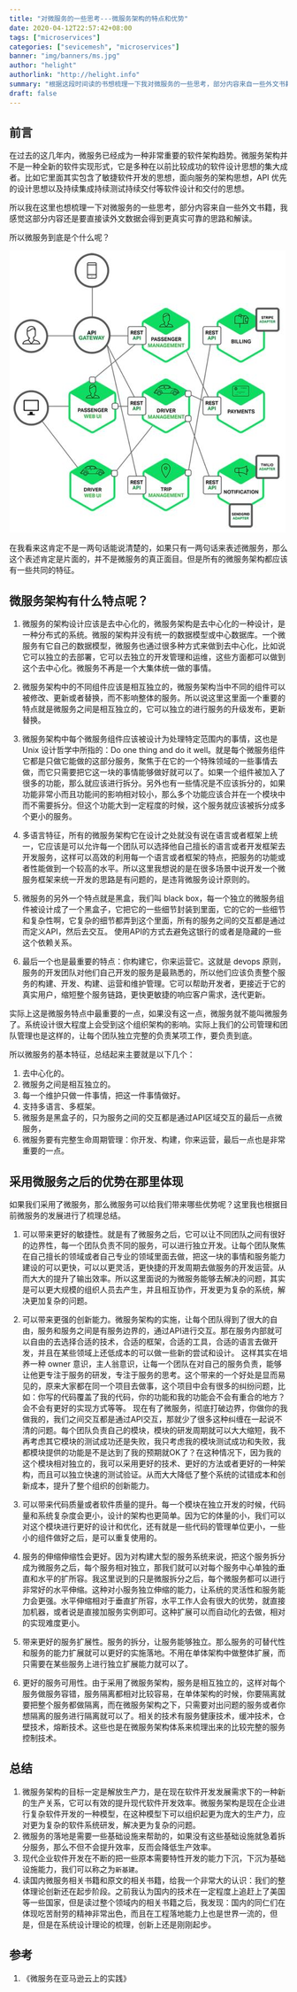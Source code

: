 ```yaml
---
title: "对微服务的一些思考---微服务架构的特点和优势"
date: 2020-04-12T22:57:42+08:00
tags: ["microservices"]
categories: ["sevicemesh", "microservices"]
banner: "img/banners/ms.jpg"
author: "helight"
authorlink: "http://helight.info"
summary: "根据这段时间读的书想梳理一下我对微服务的一些思考，部分内容来自一些外文书籍，我感觉这部分内容还是要直接读外文书籍会得到更真实可靠的思路和解读。"
draft: false
---
```


## 前言
在过去的这几年内，微服务已经成为一种非常重要的软件架构趋势。微服务架构并不是一种全新的软件实现形式，它是多种在以前比较成功的软件设计思想的集大成者。比如它里面其实包含了敏捷软件开发的思想，面向服务的架构思想，API 优先的设计思想以及持续集成持续测试持续交付等软件设计和交付的思想。

所以我在这里也想梳理一下对微服务的一些思考，部分内容来自一些外文书籍，我感觉这部分内容还是要直接读外文数据会得到更真实可靠的思路和解读。

所以微服务到底是个什么呢？

![](imgs/ms.jpg)

在我看来这肯定不是一两句话能说清楚的，如果只有一两句话来表述微服务，那么这个表述肯定是片面的，并不是微服务的真正面目。但是所有的微服务架构都应该有一些共同的特征。

## 微服务架构有什么特点呢？

1. 微服务的架构设计应该是去中心化的，微服务架构是去中心化的一种设计，是一种分布式的系统。微服的架构并没有统一的数据模型或中心数据库。一个微服务有它自己的数据模型，微服务也通过很多种方式来做到去中心化，比如说它可以独立的去部署，它可以去独立的开发管理和运维，这些方面都可以做到这个去中心化。微服务不再是一个大集体统一做的事情。
   
2. 微服务架构中的不同组件应该是相互独立的，微服务架构当中不同的组件可以被修改、更新或者替换，而不影响整体的服务。所以说这里这里面一个重要的特点就是微服务之间是相互独立的，它可以独立的进行服务的升级发布，更新替换。

3. 微服务架构中每个微服务组件应该被设计为处理特定范围内的事情，这也是 Unix 设计哲学中所指的：Do one thing and do it well。就是每个微服务组件它都是只做它能做的这部分服务，聚焦于在它的一个特殊领域的一些事情去做，而它只需要把它这一块的事情能够做好就可以了。如果一个组件被加入了很多的功能，那么就应该进行拆分。另外也有一些情况是不应该拆分的，如果功能非常小而且功能间的影响相对较小，那么多个功能应该合并在一个模块中而不需要拆分。但这个功能大到一定程度的时候，这个服务就应该被拆分成多个更小的服务。

4. 多语言特征，所有的微服务架构它在设计之处就没有说在语言或者框架上统一，它应该是可以允许每一个团队可以选择他自己擅长的语言或者开发框架去开发服务，这样可以高效的利用每一个语言或者框架的特点，把服务的功能或者性能做到一个较高的水平。所以这里我想说的是在很多场景中说开发一个微服务框架来统一开发的思路是有问题的，是违背微服务设计原则的。

5. 微服务的另外一个特点就是黑盒，我们叫 black box，每一个独立的微服务组件被设计成了一个黑盒子，它把它的一些细节封装到里面，它的它的一些细节和复杂性啊，它复杂的细节都弄到这个里面，所有的服务之间的交互都是通过而定义API，然后去交互。
使用API的方式去避免这银行的或者是隐藏的一些这个依赖关系。

6. 最后一个也是最重要的特点：你构建它，你来运营它。这就是 devops 原则，服务的开发团队对他们自己开发的服务是最熟悉的，所以他们应该负责整个服务的构建、开发、构建、运营和维护管理。它可以帮助开发者，更接近于它的真实用户，缩短整个服务链路，更快更敏捷的响应客户需求，迭代更新。

实际上这是微服务特点中最重要的一点，如果没有这一点，微服务就不能叫微服务了。系统设计很大程度上会受到这个组织架构的影响。实际上我们的公司管理和团队管理也是这样的，让每个团队独立完整的负责某项工作，要负责到底。

所以微服务的基本特征，总结起来主要就是以下几个：
1. 去中心化的。
2. 微服务之间是相互独立的。
3. 每一个维护只做一件事情，把这一件事情做好。
4. 支持多语言、多框架。
5. 微服务是黑盒子的，只为服务之间的交互都是通过API区域交互的最后一点微服务，
6. 微服务要有完整生命周期管理：你开发、构建，你来运营，最后一点也是非常重要的一点。

## 采用微服务之后的优势在那里体现
如果我们采用了微服务，那么微服务可以给我们带来哪些优势呢？这里我也根据目前微服务的发展进行了梳理总结。

1. 可以带来更好的敏捷性。就是有了微服务之后，它可以让不同团队之间有很好的边界性，每一个团队负责不同的服务，可以进行独立开发。让每个团队聚焦在自己擅长的领域或者自己专业的领域里面去做，把这一块的事情和服务能力建设的可以更快，可以以更灵活，更快捷的开发周期去做服务的开发运营。从而大大的提升了输出效率。所以这里面说的为微服务能够去解决的问题，其实是可以更大规模的组织人员去产生，并且相互协作，开发更为复杂的系统，解决更加复杂的问题。

2. 可以带来更强的创新能力。微服务架构的实施，让每个团队得到了很大的自由，服务和服务之间是有服务边界的，通过API进行交互。那在服务内部就可以自由的去选择合适的技术，合适的框架，合适的工具，合适的语言去做开发，并且在某些领域上还低成本的可以做一些新的尝试和设计。
这样其实在培养一种 owner 意识，主人翁意识，让每一个团队在对自己的服务负责，能够让他更专注于服务的研发，专注于服务的思考。这个带来的一个好处是显而易见的，原来大家都在同一个项目去做事，这个项目中会有很多的纠纷问题，比如：你写的代码覆盖了我的代码，你的功能和我的功能会不会有重合的地方？会不会有更好的实现方式等等。
现在有了微服务，彻底打破边界，你做你的我做我的，我们之间交互都是通过API交互，那就少了很多这种纠缠在一起说不清的问题。每个团队负责自己的模块，模块的研发周期就可以大大缩短，我不再考虑其它模块的测试成功还是失败，我只考虑我的模块测试成功和失败，我都模块提供的功能是不是达到了我的预期就OK了？在这种情况下，因为我的这个模块相对独立的，我可以采用更好的技术、更好的方法或者更好的一种架构，而且可以独立快速的测试验证。从而大大降低了整个系统的试错成本和创新成本，提升了整个组织的创新能力。

3. 可以带来代码质量或者软件质量的提升。每一个模块在独立开发的时候，代码量和系统复杂度会更小，设计的架构也更简单。因为它的体量的小，我们可以对这个模块进行更好的设计和优化，还有就是一些代码的管理单位更小，一些小的组件做好之后，是可以重复使用的。

4. 服务的伸缩伸缩性会更好。因为对构建大型的服务系统来说，把这个服务拆分成为微服务之后，每个服务相对独立，那我们就可以对每个服务中心单独的垂直和水平的扩所容。我这里说到的只是微服拆分之后，每个微服务都可以进行非常好的水平伸缩。这种对小服务独立伸缩的能力，让系统的灵活性和服务能力会更强。水平伸缩相对于垂直扩所容，水平工作人会有很大的优势，就直接加机器，或者说是直接加服务实例即可。这种扩展可以而自动化的去做，相对的实现难度更小。
   
5. 带来更好的服务扩展性。服务的拆分，让服务能够独立。那么服务的可替代性和服务的能力扩展就可以更好的实施落地。不用在单体架构中做整体扩展，而只需要在某些服务上进行独立扩展能力就可以了。

6. 更好的服务可用性。由于采用了微服务架构，服务是相互独立的，这样对每个服务做服务容错，服务隔离都相对比较容易，在单体架构的时候，你要隔离就要把整个服务都做隔离，而在微服务架构之下，只需要对出问题的服务或者你想隔离的服务进行隔离就可以了。相关的技术有服务健康技术，缓冲技术，仓壁技术，熔断技术。这些也是在微服务架构体系来梳理出来的比较完整的服务控制技术。

## 总结
1. 微服务架构的目标一定是解放生产力，是在现在软件开发发展需求下的一种新的生产关系，它可以有效的提升现代软件开发效率。微服务架构是现在企业进行复杂软件开发的一种模型，在这种模型下可以组织起更为庞大的生产力，应对更为复杂的软件系统研发，解决更为复杂的问题。
2. 微服务的落地是需要一些基础设施来帮助的，如果没有这些基础设施就急着拆分服务，那么不但不会提升效率，反而会降低生产效率。
3. 现代企业软件开发在不断的把一些原本需要特性开发的能力下沉，下沉为基础设施能力，我们可以称之为`新基建`。
4. 读国内微服务相关书籍和原文的相关书籍，给我一个非常大的认识：我们的整体理论创新还在起步阶段。之前我认为国内的技术在一定程度上追赶上了美国等一些国家，但是读过整个领域内的相关书籍之后，我发现：国内的同仁们在体现吃苦耐劳的精神非常出色，而且在工程落地能力上也是世界一流的，但是，但是在系统设计理论的梳理，创新上还是刚刚起步。

## 参考
1. 《微服务在亚马逊云上的实践》